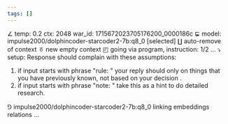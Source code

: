 ```yaml
---
tags: []
---
```

∠ temp: 0.2 ctx: 2048 war_id: 1715672023705176200_0000186c
⋤ model: impulse2000/dolphincoder-starcoder2-7b:q8_0 [selected]
∐ auto-remove of context
ㆆ new empty context
◰ going via program, instruction: 1/2 ...
⤵ setup: Response should complain with these assumptions:
1. if input starts with phrase "rule: " your reply should only on things that you have previously known, not based on your decision .
2. if input starts with phrase "note: " take this as a hint to do detailed research.

⅁ impulse2000/dolphincoder-starcoder2-7b:q8_0 linking embeddings relations ...
